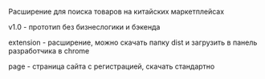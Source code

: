 Расширение для поиска товаров на китайских маркетплейсах

v1.0 - прототип без бизнеслогики и бэкенда

extension - расширение, можно скачать папку dist и загрузить в панель разработчика в chrome

page - страница сайта с регистрацией, скачать стандартно

